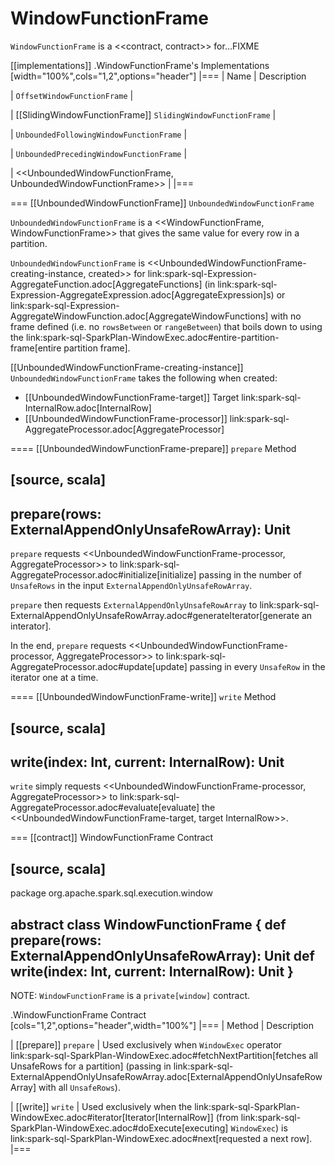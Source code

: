 # WindowFunctionFrame

`WindowFunctionFrame` is a <<contract, contract>> for...FIXME

[[implementations]]
.WindowFunctionFrame's Implementations
[width="100%",cols="1,2",options="header"]
|===
| Name
| Description

| `OffsetWindowFunctionFrame`
|

| [[SlidingWindowFunctionFrame]] `SlidingWindowFunctionFrame`
|

| `UnboundedFollowingWindowFunctionFrame`
|

| `UnboundedPrecedingWindowFunctionFrame`
|

| <<UnboundedWindowFunctionFrame, UnboundedWindowFunctionFrame>>
|
|===

=== [[UnboundedWindowFunctionFrame]] `UnboundedWindowFunctionFrame`

`UnboundedWindowFunctionFrame` is a <<WindowFunctionFrame, WindowFunctionFrame>> that gives the same value for every row in a partition.

`UnboundedWindowFunctionFrame` is <<UnboundedWindowFunctionFrame-creating-instance, created>> for link:spark-sql-Expression-AggregateFunction.adoc[AggregateFunctions] (in link:spark-sql-Expression-AggregateExpression.adoc[AggregateExpression]s) or link:spark-sql-Expression-AggregateWindowFunction.adoc[AggregateWindowFunctions] with no frame defined (i.e. no `rowsBetween` or `rangeBetween`) that boils down to using the link:spark-sql-SparkPlan-WindowExec.adoc#entire-partition-frame[entire partition frame].

[[UnboundedWindowFunctionFrame-creating-instance]]
`UnboundedWindowFunctionFrame` takes the following when created:

* [[UnboundedWindowFunctionFrame-target]] Target link:spark-sql-InternalRow.adoc[InternalRow]
* [[UnboundedWindowFunctionFrame-processor]] link:spark-sql-AggregateProcessor.adoc[AggregateProcessor]

==== [[UnboundedWindowFunctionFrame-prepare]] `prepare` Method

[source, scala]
----
prepare(rows: ExternalAppendOnlyUnsafeRowArray): Unit
----

`prepare` requests <<UnboundedWindowFunctionFrame-processor, AggregateProcessor>> to link:spark-sql-AggregateProcessor.adoc#initialize[initialize] passing in the number of `UnsafeRows` in the input `ExternalAppendOnlyUnsafeRowArray`.

`prepare` then requests `ExternalAppendOnlyUnsafeRowArray` to link:spark-sql-ExternalAppendOnlyUnsafeRowArray.adoc#generateIterator[generate an interator].

In the end, `prepare` requests <<UnboundedWindowFunctionFrame-processor, AggregateProcessor>> to link:spark-sql-AggregateProcessor.adoc#update[update] passing in every `UnsafeRow` in the iterator one at a time.

==== [[UnboundedWindowFunctionFrame-write]] `write` Method

[source, scala]
----
write(index: Int, current: InternalRow): Unit
----

`write` simply requests <<UnboundedWindowFunctionFrame-processor, AggregateProcessor>> to link:spark-sql-AggregateProcessor.adoc#evaluate[evaluate] the <<UnboundedWindowFunctionFrame-target, target InternalRow>>.

=== [[contract]] WindowFunctionFrame Contract

[source, scala]
----
package org.apache.spark.sql.execution.window

abstract class WindowFunctionFrame {
  def prepare(rows: ExternalAppendOnlyUnsafeRowArray): Unit
  def write(index: Int, current: InternalRow): Unit
}
----

NOTE: `WindowFunctionFrame` is a `private[window]` contract.

.WindowFunctionFrame Contract
[cols="1,2",options="header",width="100%"]
|===
| Method
| Description

| [[prepare]] `prepare`
| Used exclusively when `WindowExec` operator link:spark-sql-SparkPlan-WindowExec.adoc#fetchNextPartition[fetches all UnsafeRows for a partition] (passing in link:spark-sql-ExternalAppendOnlyUnsafeRowArray.adoc[ExternalAppendOnlyUnsafeRowArray] with all `UnsafeRows`).

| [[write]] `write`
| Used exclusively when the link:spark-sql-SparkPlan-WindowExec.adoc#iterator[Iterator[InternalRow\]] (from link:spark-sql-SparkPlan-WindowExec.adoc#doExecute[executing] `WindowExec`) is link:spark-sql-SparkPlan-WindowExec.adoc#next[requested a next row].
|===
